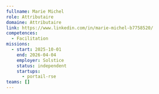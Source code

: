 ```yaml
---
fullname: Marie Michel
role: Attributaire
domaine: Attributaire
link: https://www.linkedin.com/in/marie-michel-b7758520/
competences:
  - Facilitation
missions:
  - start: 2025-10-01
    end: 2026-04-04
    employer: Solstice
    status: independent
    startups:
      - portail-rse
teams: []
---
```

